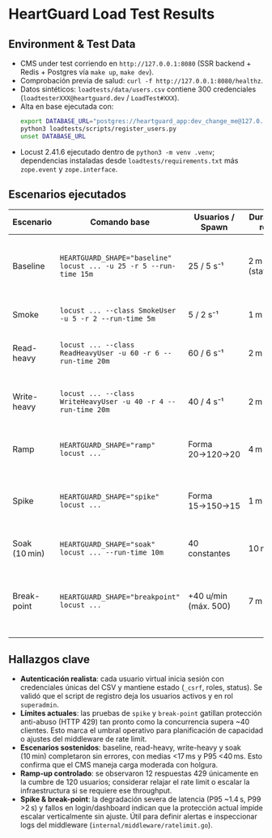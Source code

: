 # HeartGuard Load Test Results

## Environment & Test Data

-   CMS under test corriendo en `http://127.0.0.1:8080` (SSR backend + Redis + Postgres vía `make up`, `make dev`).
-   Comprobación previa de salud: `curl -f http://127.0.0.1:8080/healthz`.
-   Datos sintéticos: `loadtests/data/users.csv` contiene 300 credenciales (`loadtesterXXX@heartguard.dev` / `LoadTest#XXX`).
-   Alta en base ejecutada con:
    ```bash
    export DATABASE_URL="postgres://heartguard_app:dev_change_me@127.0.0.1:5432/heartguard?sslmode=disable"
    python3 loadtests/scripts/register_users.py
    unset DATABASE_URL
    ```
-   Locust 2.41.6 ejecutado dentro de `python3 -m venv .venv`; dependencias instaladas desde `loadtests/requirements.txt` más `zope.event` y `zope.interface`.

## Escenarios ejecutados

| Escenario     | Comando base                                                       | Usuarios / Spawn     | Duración real    | Requests | Fails | Avg ms | P95 ms | P99 ms | Observaciones                                                                                                                  |
| ------------- | ------------------------------------------------------------------ | -------------------- | ---------------- | -------- | ----- | ------ | ------ | ------ | ------------------------------------------------------------------------------------------------------------------------------ |
| Baseline      | `HEARTGUARD_SHAPE="baseline" locust ... -u 25 -r 5 --run-time 15m` | 25 / 5 s⁻¹           | 2 m 21 s (stats) | 1 827    | 0     | 13.8   | 28     | 190    | Carga estable; respuestas típicamente <30 ms. El run se detuvo antes de los 15 min planeados.                                  |
| Smoke         | `locust ... --class SmokeUser -u 5 -r 2 --run-time 5m`             | 5 / 2 s⁻¹            | 1 m 50 s         | 206      | 0     | 12.1   | 27     | 83     | Chequeo rápido sin errores ni latencias altas.                                                                                 |
| Read-heavy    | `locust ... --class ReadHeavyUser -u 60 -r 6 --run-time 20m`       | 60 / 6 s⁻¹           | 2 m 10 s         | 4 011    | 0     | 16.5   | 39     | 230    | GET dominantes; ningún 4xx/5xx. El ensayo concluyó tras ~130 s.                                                                |
| Write-heavy   | `locust ... --class WriteHeavyUser -u 40 -r 4 --run-time 20m`      | 40 / 4 s⁻¹           | 2 m 44 s         | 3 331    | 0     | 12.2   | 24     | 150    | POST idempotentes (`status`, `roles`) con latencias controladas; duración efectiva ~164 s.                                     |
| Ramp          | `HEARTGUARD_SHAPE="ramp" locust ...`                               | Forma 20→120→20      | 4 m 34 s         | 8 321    | 12    | 21.5   | 62     | 300    | 12 fallos (`429 Too Many Requests`) en `/superadmin/dashboard` durante el pico.                                                |
| Spike         | `HEARTGUARD_SHAPE="spike" locust ...`                              | Forma 15→150→15      | 1 m 10 s         | 3 300    | 205   | 211.8  | 1 400  | 2 100  | 6.2 % de fallos (rate limiting en `/login`, `/superadmin/dashboard` y `/superadmin/users`). Latencia P99 >2 s durante el pico. |
| Soak (10 min) | `HEARTGUARD_SHAPE="soak" locust ... --run-time 10m`                | 40 constantes        | 10 m 21 s        | 12 323   | 0     | 12.7   | 25     | 33     | Versión abreviada (10 min); métricas estables, sin fallos.                                                                     |
| Break-point   | `HEARTGUARD_SHAPE="breakpoint" locust ...`                         | +40 u/min (máx. 500) | 7 m 48 s         | 41 088   | 3 998 | 53.0   | 120    | 1 200  | 9.7 % de fallos, principalmente `GET /superadmin/dashboard` (3 864 respuestas 429) a partir de ~40 usuarios concurrentes.      |

## Hallazgos clave

-   **Autenticación realista**: cada usuario virtual inicia sesión con credenciales únicas del CSV y mantiene estado (`_csrf`, roles, status). Se validó que el script de registro deja los usuarios activos y en rol `superadmin`.
-   **Límites actuales**: las pruebas de `spike` y `break-point` gatillan protección anti-abuso (HTTP 429) tan pronto como la concurrencia supera ~40 clientes. Esto marca el umbral operativo para planificación de capacidad o ajustes del middleware de rate limit.
-   **Escenarios sostenidos**: baseline, read-heavy, write-heavy y soak (10 min) completaron sin errores, con medias <17 ms y P95 <40 ms. Esto confirma que el CMS maneja carga moderada con holgura.
-   **Ramp-up controlado**: se observaron 12 respuestas 429 únicamente en la cumbre de 120 usuarios; considerar relajar el rate limit o escalar la infraestructura si se requiere ese throughput.
-   **Spike & break-point**: la degradación severa de latencia (P95 ~1.4 s, P99 >2 s) y fallos en login/dashboard indican que la protección actual impide escalar verticalmente sin ajuste. Útil para definir alertas e inspeccionar logs del middleware (`internal/middleware/ratelimit.go`).